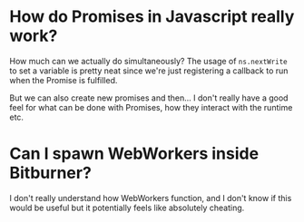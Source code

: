 # How do Promises in Javascript really work?

How much can we actually do simultaneously? The usage of
`ns.nextWrite` to set a variable is pretty neat since we're just
registering a callback to run when the Promise is fulfilled.

But we can also create new promises and then... I don't really have
a good feel for what can be done with Promises, how they interact with
the runtime etc.

# Can I spawn WebWorkers inside Bitburner?

I don't really understand how WebWorkers function, and I don't know if
this would be useful but it potentially feels like absolutely cheating.
